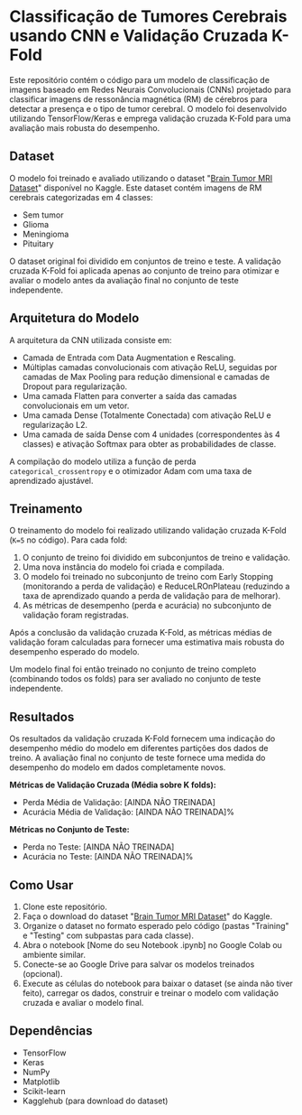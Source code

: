 # Classificação de Tumores Cerebrais usando CNN e Validação Cruzada K-Fold

Este repositório contém o código para um modelo de classificação de imagens baseado em Redes Neurais Convolucionais (CNNs) projetado para classificar imagens de ressonância magnética (RM) de cérebros para detectar a presença e o tipo de tumor cerebral. O modelo foi desenvolvido utilizando TensorFlow/Keras e emprega validação cruzada K-Fold para uma avaliação mais robusta do desempenho.

## Dataset

O modelo foi treinado e avaliado utilizando o dataset "[Brain Tumor MRI Dataset](https://www.kaggle.com/masoudnickparvar/brain-tumor-mri-dataset)" disponível no Kaggle. Este dataset contém imagens de RM cerebrais categorizadas em 4 classes:

*   Sem tumor
*   Glioma 
*   Meningioma
*   Pituitary

O dataset original foi dividido em conjuntos de treino e teste. A validação cruzada K-Fold foi aplicada apenas ao conjunto de treino para otimizar e avaliar o modelo antes da avaliação final no conjunto de teste independente.

## Arquitetura do Modelo

A arquitetura da CNN utilizada consiste em:

*   Camada de Entrada com Data Augmentation e Rescaling.
*   Múltiplas camadas convolucionais com ativação ReLU, seguidas por camadas de Max Pooling para redução dimensional e camadas de Dropout para regularização.
*   Uma camada Flatten para converter a saída das camadas convolucionais em um vetor.
*   Uma camada Dense (Totalmente Conectada) com ativação ReLU e regularização L2.
*   Uma camada de saída Dense com 4 unidades (correspondentes às 4 classes) e ativação Softmax para obter as probabilidades de classe.

A compilação do modelo utiliza a função de perda `categorical_crossentropy` e o otimizador Adam com uma taxa de aprendizado ajustável.

## Treinamento

O treinamento do modelo foi realizado utilizando validação cruzada K-Fold (`K=5` no código). Para cada fold:

1.  O conjunto de treino foi dividido em subconjuntos de treino e validação.
2.  Uma nova instância do modelo foi criada e compilada.
3.  O modelo foi treinado no subconjunto de treino com Early Stopping (monitorando a perda de validação) e ReduceLROnPlateau (reduzindo a taxa de aprendizado quando a perda de validação para de melhorar).
4.  As métricas de desempenho (perda e acurácia) no subconjunto de validação foram registradas.

Após a conclusão da validação cruzada K-Fold, as métricas médias de validação foram calculadas para fornecer uma estimativa mais robusta do desempenho esperado do modelo.

Um modelo final foi então treinado no conjunto de treino completo (combinando todos os folds) para ser avaliado no conjunto de teste independente.

## Resultados

Os resultados da validação cruzada K-Fold fornecem uma indicação do desempenho médio do modelo em diferentes partições dos dados de treino. A avaliação final no conjunto de teste fornece uma medida do desempenho do modelo em dados completamente novos.

**Métricas de Validação Cruzada (Média sobre K folds):**

*   Perda Média de Validação: [AINDA NÃO TREINADA]
*   Acurácia Média de Validação: [AINDA NÃO TREINADA]%

**Métricas no Conjunto de Teste:**

*   Perda no Teste: [AINDA NÃO TREINADA]
*   Acurácia no Teste: [AINDA NÃO TREINADA]%

## Como Usar

1.  Clone este repositório.
2.  Faça o download do dataset "[Brain Tumor MRI Dataset](https://www.kaggle.com/masoudnickparvar/brain-tumor-mri-dataset)" do Kaggle.
3.  Organize o dataset no formato esperado pelo código (pastas "Training" e "Testing" com subpastas para cada classe).
4.  Abra o notebook [Nome do seu Notebook .ipynb] no Google Colab ou ambiente similar.
5.  Conecte-se ao Google Drive para salvar os modelos treinados (opcional).
6.  Execute as células do notebook para baixar o dataset (se ainda não tiver feito), carregar os dados, construir e treinar o modelo com validação cruzada e avaliar o modelo final.

## Dependências

*   TensorFlow
*   Keras
*   NumPy
*   Matplotlib
*   Scikit-learn
*   Kagglehub (para download do dataset)
